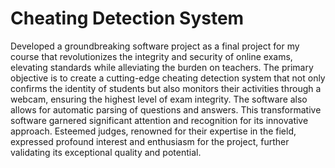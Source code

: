 # Cheating Detection System

Developed a groundbreaking software project as a final project for my course that revolutionizes the integrity and security of online exams, elevating standards while alleviating the burden on teachers. The primary objective is to create a cutting-edge cheating detection system that not only confirms the identity of students but also monitors their activities through a webcam, ensuring the highest level of exam integrity. The software also allows for automatic parsing of questions and answers. This transformative software garnered significant attention and recognition for its innovative approach. Esteemed judges, renowned for their expertise in the field, expressed profound interest and enthusiasm for the project, further validating its exceptional quality and potential. 
